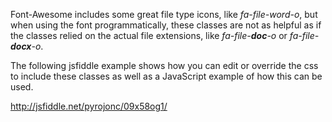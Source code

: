 Font-Awesome includes some great file type icons, like _fa-file-word-o_, but when using the font programmatically, these classes are not as helpful as if the classes relied on the actual file extensions, like _fa-file-**doc**-o_ or _fa-file-**docx**-o_.

The following jsfiddle example shows how you can edit or override the css to include these classes as well as a JavaScript example of how this can be used.

http://jsfiddle.net/pyrojonc/09x58og1/